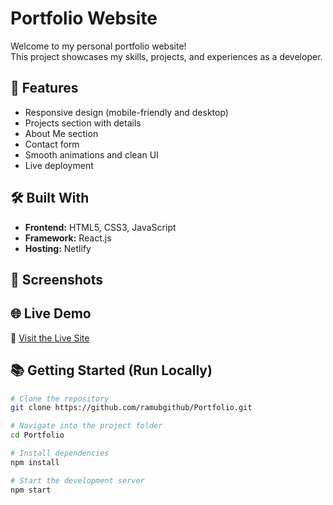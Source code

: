 # Portfolio Website

Welcome to my personal portfolio website!  
This project showcases my skills, projects, and experiences as a developer.

## 🚀 Features
- Responsive design (mobile-friendly and desktop)
- Projects section with details
- About Me section
- Contact form
- Smooth animations and clean UI
- Live deployment

## 🛠️ Built With
- **Frontend:** HTML5, CSS3, JavaScript
- **Framework:** React.js
- **Hosting:** Netlify

## 📸 Screenshots
<!-- You can add screenshots here later -->
<!-- ![Screenshot](link-to-screenshot.png) -->

## 🌐 Live Demo
🔗 [Visit the Live Site](https://ramubattula.netlify.app)

## 📚 Getting Started (Run Locally)
```bash
# Clone the repository
git clone https://github.com/ramubgithub/Portfolio.git

# Navigate into the project folder
cd Portfolio

# Install dependencies
npm install

# Start the development server
npm start
